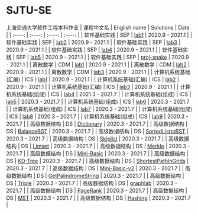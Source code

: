 # SJTU-SE
上海交通大学软件工程本科作业
| 课程中文名 | English name | Solutions | Date |
| :----: | :----: | :----: | :----: |
| 软件基础实践 | SEP | [lab1](https://github.com/WilliamX1/SJTU-SE/tree/main/SEP/lab1) | 2020.9 - 2021.1 |
| 软件基础实践 | SEP | [lab2](https://github.com/WilliamX1/SJTU-SE/tree/main/SEP/lab2) | 2020.9 - 2021.1 |
| 软件基础实践 | SEP | [lab3](https://github.com/WilliamX1/SJTU-SE/tree/main/SEP/lab3) | 2020.9 - 2021.1 |
| 软件基础实践 | SEP | [lab4](https://github.com/WilliamX1/SJTU-SE/tree/main/SEP/lab4) | 2020.9 - 2021.1 |
| 软件基础实践 | SEP | [lab5](https://github.com/WilliamX1/SJTU-SE/tree/main/SEP/lab5) | 2020.9 - 2021.1 |
| 软件基础实践 | SEP | [proj-snake](https://github.com/WilliamX1/SJTU-SE/tree/main/SEP/project-snake) | 2020.9 - 2021.1 |
| 离散数学 | CDM | [lab1](https://github.com/WilliamX1/SJTU-SE/tree/main/CDM/lab1) | 2020.9 - 2021.1 |
| 离散数学 | CDM | [lab2](https://github.com/WilliamX1/SJTU-SE/tree/main/CDM/lab2) | 2020.9 - 2021.1 |
| 离散数学 | CDM | [lab3](https://github.com/WilliamX1/SJTU-SE/tree/main/CDM/lab3) | 2020.9 - 2021.1 |
| 计算机系统基础(汇编) | ICS | [lab1](https://github.com/WilliamX1/SJTU-SE/tree/main/ICS/lab1) | 2020.9 - 2021.1 |
| 计算机系统基础(汇编) | ICS | [lab2](https://github.com/WilliamX1/SJTU-SE/tree/main/ICS/lab2) | 2020.9 - 2021.1 |
| 计算机系统基础(汇编) | ICS | [lab3](https://github.com/WilliamX1/SJTU-SE/tree/main/ICS/lab3) | 2020.9 - 2021.1 |
| 计算机系统基础(组成) | ICS | [lab4](https://github.com/WilliamX1/SJTU-SE/tree/main/ICS/lab4) | 2021.3 - 2021.7 |
| 计算机系统基础(组成) | ICS | [lab5](https://github.com/WilliamX1/SJTU-SE/tree/main/ICS/lab4) | 2020.3 - 2021.7 |
| 计算机系统基础(组成) | ICS | [lab6](https://github.com/WilliamX1/SJTU-SE/tree/main/ICS/lab6) | 2020.3 - 2021.7 |
| 计算机系统基础(组成) | ICS | [lab7](https://github.com/WilliamX1/SJTU-SE/tree/main/ICS/lab7) | 2020.3 - 2021.7 |
| 计算机系统基础(组成) | ICS | [lab8](https://github.com/WilliamX1/SJTU-SE/tree/main/ICS/lab8) | 2020.3 - 2021.7 |
| 计算机系统基础(组成) | ICS | [lab9](https://github.com/WilliamX1/SJTU-SE/tree/main/ICS/lab9) | 2020.3 - 2021.7 |
| 高级数据结构 | DS | [Dictionary](https://github.com/WilliamX1/SJTU-SE/blob/main/DS/Dictionary.cpp) | 2020.3 - 2021.7 |
| 高级数据结构 | DS | [BalanceBST](https://github.com/WilliamX1/SJTU-SE/blob/main/DS/BalanceBST.cpp) | 2020.3 - 2021.7 |
| 高级数据结构 | DS | [SortedListtoBST](https://github.com/WilliamX1/SJTU-SE/blob/main/DS/SortedListtoBST.cpp) | 2020.3 - 2021.7 |
| 高级数据结构 | DS | [Skiplist](https://github.com/WilliamX1/SJTU-SE/blob/main/DS/Skiplist.cpp) | 2020.3 - 2021.7 |
| 高级数据结构 | DS | [Limset](https://github.com/WilliamX1/SJTU-SE/blob/main/DS/Limset.cpp) | 2020.3 - 2021.7 |
| 高级数据结构 | DS | [Merkle](https://github.com/WilliamX1/SJTU-SE/blob/main/DS/Merkle.cpp) | 2020.3 - 2021.7 |
| 高级数据结构 | DS | [Mini-Basic](https://github.com/WilliamX1/SJTU-SE/tree/main/DS/Mini-Basic) | 2020.3 - 2021.7 |
| 高级数据结构 | DS | [KD-Tree](https://github.com/WilliamX1/SJTU-SE/tree/main/DS/KD-Tree.py) | 2020.3 - 2021.7 |
| 高级数据结构 | DS | [ShortestPathInGrids](https://github.com/WilliamX1/SJTU-SE/tree/main/DS/ShortestPathInGrids.cpp) | 2020.3 - 2021.7 |
| 高级数据结构 | DS | [Mini-Basic-v2](https://github.com/WilliamX1/SJTU-SE/tree/main/DS/Mini-Basic-v2) | 2020.3 - 2021.7 |
| 高级数据结构 | DS | [GetPalindromeString](https://github.com/WilliamX1/SJTU-SE/tree/main/DS/GetPalindromeString.cpp) | 2020.3 - 2021.7 |
| 高级数据结构 | DS | [Triple](https://github.com/WilliamX1/SJTU-SE/tree/main/DS/Triple.cpp) | 2020.3 - 2021.7 |
| 高级数据结构 | DS | [graphlab](https://github.com/WilliamX1/SJTU-SE/tree/main/DS/graphlab.cpp) | 2020.3 - 2021.7 |
| 高级数据结构 | DS | [PageRank](https://github.com/WilliamX1/SJTU-SE/tree/main/DS/PageRank.cpp) | 2020.3 - 2021.7 |
| 高级数据结构 | DS | [MST](https://github.com/WilliamX1/SJTU-SE/tree/main/DS/MST.cpp) | 2020.3 - 2021.7 |
| 高级数据结构 | DS | [Hashing](https://github.com/WilliamX1/SJTU-SE/tree/main/DS/Hashing.cpp) | 2020.3 - 2021.7 |
